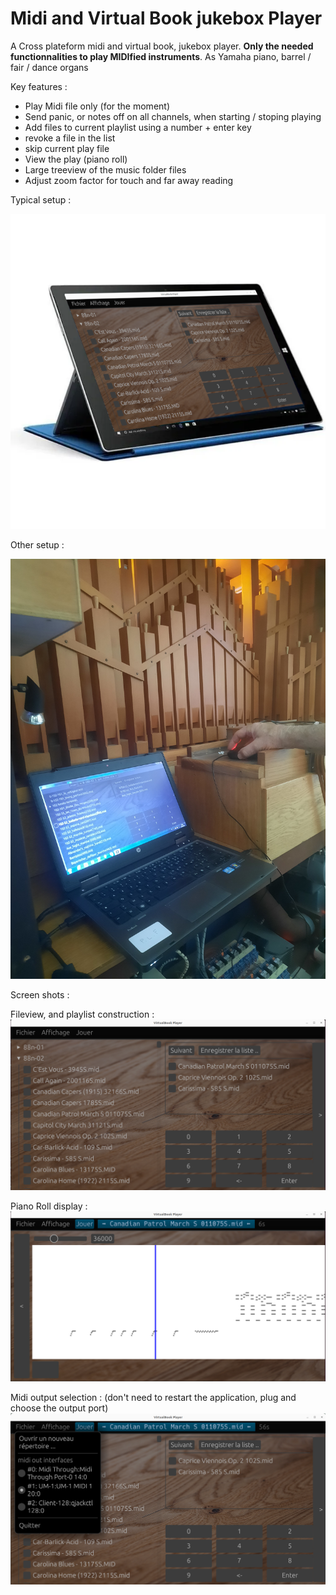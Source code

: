 # Midi and Virtual Book jukebox Player

A Cross plateform midi and virtual book, jukebox player. __Only the needed functionnalities to play MIDIfied instruments__. As Yamaha piano, barrel / fair / dance organs

Key features :
- Play Midi file only (for the moment)
- Send panic, or notes off on all channels, when starting / stoping playing
- Add files to current playlist using a number + enter key
- revoke a file in the list
- skip current play file
- View the play (piano roll)
- Large treeview of the music folder files
- Adjust zoom factor for touch and far away reading

Typical setup :

![](doc/tablet.png)

Other setup :

![](doc/20230617_194321.jpg)

Screen shots :

Fileview, and playlist construction :
![](doc/ss1.png) 

Piano Roll display :
![](doc/ss2.png) 

Midi output selection : (don't need to restart the application, plug and choose the output port)
![](doc/ss3.png) 


